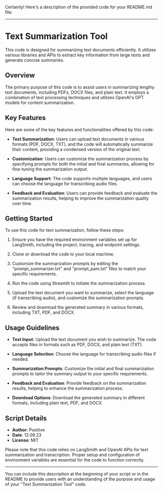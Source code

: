 Certainly! Here's a description of the provided code for your README.md file:

---

# Text Summarization Tool

This code is designed for summarizing text documents efficiently. It utilizes various libraries and APIs to extract key information from large texts and generate concise summaries.

## Overview

The primary purpose of this code is to assist users in summarizing lengthy text documents, including PDFs, DOCX files, and plain text. It employs a combination of text processing techniques and utilizes OpenAI's GPT models for content summarization.

## Key Features

Here are some of the key features and functionalities offered by this code:

- **Text Summarization**: Users can upload text documents in various formats (PDF, DOCX, TXT), and the code will automatically summarize their content, providing a condensed version of the original text.

- **Customization**: Users can customize the summarization process by specifying prompts for both the initial and final summaries, allowing for fine-tuning the summarization output.

- **Language Support**: The code supports multiple languages, and users can choose the language for transcribing audio files.

- **Feedback and Evaluation**: Users can provide feedback and evaluate the summarization results, helping to improve the summarization quality over time.

## Getting Started

To use this code for text summarization, follow these steps:

1. Ensure you have the required environment variables set up for LangSmith, including the project, tracing, and endpoint settings.

2. Clone or download the code to your local machine.

3. Customize the summarization prompts by editing the "prompt_summarizer.txt" and "prompt_pam.txt" files to match your specific requirements.

4. Run the code using Streamlit to initiate the summarization process.

5. Upload the text document you want to summarize, select the language (if transcribing audio), and customize the summarization prompts.

6. Review and download the generated summary in various formats, including TXT, PDF, and DOCX.

## Usage Guidelines

- **Text Input**: Upload the text document you wish to summarize. The code accepts files in formats such as PDF, DOCX, and plain text (TXT).

- **Language Selection**: Choose the language for transcribing audio files if needed.

- **Summarization Prompts**: Customize the initial and final summarization prompts to tailor the summary output to your specific requirements.

- **Feedback and Evaluation**: Provide feedback on the summarization results, helping to enhance the summarization process.

- **Download Options**: Download the generated summary in different formats, including plain text, PDF, and DOCX.

## Script Details

- **Author**: Positive
- **Date**: 12.09.23
- **License**: MIT

Please note that this code relies on LangSmith and OpenAI APIs for text summarization and transcription. Proper setup and configuration of environment variables are essential for the code to function correctly.

---

You can include this description at the beginning of your script or in the README to provide users with an understanding of the purpose and usage of your "Text Summarization Tool" code.
